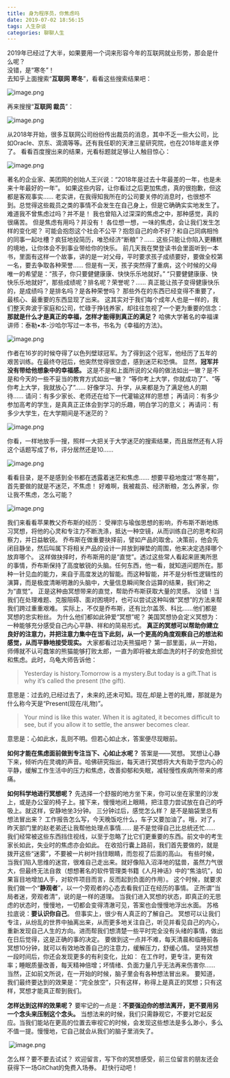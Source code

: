 ```yaml
---
title: 身为程序员，你焦虑吗
date: 2019-07-02 18:56:15
tags: 人生杂谈
categories: 聊聊人生
---
```

2019年已经过了大半，如果要用一个词来形容今年的互联网就业形势，那会是什么呢？  
没错，是“寒冬”！  
去知乎上面搜索“**互联网 寒冬**”，看看这些搜索结果吧：  

![image.png](https://imgconvert.csdnimg.cn/aHR0cHM6Ly9pbWcyMDE4LmNuYmxvZ3MuY29tL2Jsb2cvMTU5NTkyMi8yMDE5MDcvMTU5NTkyMi0yMDE5MDcyMjE4NDc1NDQwMS0yMTAxODkyNzA1LnBuZw)

再来搜搜“**互联网 裁员**”：    

![image.png](https://imgconvert.csdnimg.cn/aHR0cHM6Ly9pbWcyMDE4LmNuYmxvZ3MuY29tL2Jsb2cvMTU5NTkyMi8yMDE5MDcvMTU5NTkyMi0yMDE5MDcyMjE4NDgyNzY0My00MTM4MzQ4MzAucG5n)

从2018年开始，很多互联网公司纷纷传出裁员的消息，其中不乏一些大公司，比如Oracle、京东、滴滴等等。还有我任职的天津三星研究院，也在2018年底关停了。
看看百度搜出来的结果，光看标题就足够让人触目惊心：

![image.png](https://imgconvert.csdnimg.cn/aHR0cHM6Ly9pbWcyMDE4LmNuYmxvZ3MuY29tL2Jsb2cvMTU5NTkyMi8yMDE5MDcvMTU5NTkyMi0yMDE5MDcyMjE4NDkxODc3NC04MjU4NDg1NTIucG5n)

著名的企业家、美团网的创始人王兴说：“2018年是过去十年最差的一年，也是未来十年最好的一年”。
如果这些内容，让你看过之后更加焦虑，真的很抱歉，但这都是客观事实……
老实讲，在我得知我所在的公司要关停的消息时，也很想不到。总觉得这些裁员之类的事情不会发生在自己身上，但是它确确实实地发生了。
难道我不曾焦虑过吗？并不是！
我也曾陷入过深深的焦虑之中，那种感觉，真的很痛苦。
但是焦虑有用吗？并没有！
各位想一想，一味的焦虑，会让我们发生怎样的变化呢？
可能会抱怨这个社会不公平？抱怨自己的命不好？和自己同病相怜的同事一起吐槽？疯狂地投简历，唯恐经济“断粮”？……
这些只能让你陷入更糟糕的境地，让你体会不到事业带给你的快乐。
前几天我在樊登读书会里面听到一本书，里面有这样一个故事，讲的是一对父母，平时要求孩子成绩要好，要做全校第一名，要去争取各种荣誉……
但是有一天，孩子突然得了重病，这个时候的父母唯一的希望是：“孩子，你只要健健康康、快快乐乐地就好。”
“只要健健康康、快快乐乐地就好”，那些成绩呢？排名呢？荣誉呢？……
真正能让孩子变得健康快乐的，是成绩吗？是排名吗？是各种荣誉吗？
那些外在的东西已经变得不重要了，最核心、最重要的东西显现了出来。
这其实对于我们每个成年人也是一样的，我们整天奔波于家庭和公司，忙碌于挣钱养家，却往往忽视了一个更为重要的信念：**那就是什么才是真正的幸福，怎样才能得到真正的满足？**
哈佛大学著名的幸福课讲师：泰勒•本-沙哈尔写过一本书，书名为《幸福的方法》。

![image.png](https://imgconvert.csdnimg.cn/aHR0cHM6Ly9pbWcyMDE4LmNuYmxvZ3MuY29tL2Jsb2cvMTU5NTkyMi8yMDE5MDcvMTU5NTkyMi0yMDE5MDcyMjE4NDkwOTk0MS0xNzQ2Nzc4MjgyLnBuZw)

作者在16岁的时候夺得了以色列壁球冠军。为了得到这个冠军，他经历了五年的艰苦训练。在最终夺冠后，他突然觉得很空虚，感到迷茫和恐惧。
显然，**冠军并没有带给他想象中的幸福感。**
这是不是和上面所说的父母的做法如出一辙？是不是和今天的一些不妥当的教育方式如出一辙？
“等你考上大学，你就成功了”、“等你考上大学，我就放心了”……
好像学习、升学，从来都是为了满足他人的期待……
请问：有多少家长、老师还在给下一代灌输这样的思想；
再请问：有多少参加高考的学生，是真真正正体会到学习的乐趣，明白学习的意义；
再请问：有多少大学生，在大学期间是不迷茫的？

![image.png](https://imgconvert.csdnimg.cn/aHR0cHM6Ly9pbWcyMDE4LmNuYmxvZ3MuY29tL2Jsb2cvMTU5NTkyMi8yMDE5MDcvMTU5NTkyMi0yMDE5MDcyMjE4NDkyODQ4Ny0xNDAyMDI2NzAyLnBuZw)

你看，一样地放手一搜，照样一大把关于大学迷茫的搜索结果，而且居然还有人将这个话题写成了书，评分居然还是10……

![image.png](https://imgconvert.csdnimg.cn/aHR0cHM6Ly9pbWcyMDE4LmNuYmxvZ3MuY29tL2Jsb2cvMTU5NTkyMi8yMDE5MDcvMTU5NTkyMi0yMDE5MDcyMjE4NDk0Njk2My0xNjYzMzc4MjQ3LnBuZw)

看看目录，是不是感到全书都在透露着迷茫和焦虑……
想要平稳地度过“寒冬期”，首先要做的就是不迷茫，不焦虑！
好难啊，我被裁员、经济断粮，怎么养家，你让我不焦虑，怎么可能？

![image.png](https://imgconvert.csdnimg.cn/aHR0cHM6Ly9pbWcyMDE4LmNuYmxvZ3MuY29tL2Jsb2cvMTU5NTkyMi8yMDE5MDcvMTU5NTkyMi0yMDE5MDcyMjE4NDk1OTQwNS0xMDQzNTQ5NTAyLnBuZw)

我们来看看苹果教父乔布斯的经历：
受禅宗与瑜伽思想的影响，乔布斯不断地练习冥想，将他的心灵和专注力不断洗涤，抵达一种空镜，从而训练自己的思考和洞察力，并日益敏锐。
乔布斯在做重要抉择前，譬如产品的取舍。决策前，他会先闭目静坐，然后叫属下将相关产品的设计一并放到禅垫的周围，他来决定选择哪个放弃哪个。
这样做抉择时，乔布斯用的是“直觉”。透过这些常人看起来匪夷所思的事情，乔布斯保持了高度敏锐的头脑。任何东西，他一看，就知道问题所在。那种一针见血的能力，来自于高度发达的智能。而这种智能，并不是分析性逻辑性的演算，而是极度清晰明澈的头脑中，大量信息瞬间聚合运算的结果，我们称之为“直觉”。
正是这种由冥想带来的直觉，帮助乔布斯获取大量的灵感。
没错！当我们在处理难题、克服阻碍、面对困境时，也可以尝试这种叫做“冥想”的方法来帮我们跨过重重艰难。
实际上，不仅是乔布斯，还有比尔盖茨、科比……他们都是冥想的忠实粉丝。
为什么他们都如此钟爱“冥想”呢？
美国冥想协会定义冥想为：一种能够充分感受自己内心平静、祥和的简易形式。
**真正的冥想可以帮助你建立良好的注意力，并把注意力集中在当下此刻，从一个更高的角度观察自己的想法和感觉，从而平静地接受现实。**
大家都看过功夫熊猫吧？
第一部里面，从一开始，师傅就不认可蠢笨的熊猫能够打败太郎，一直为即将被太郎血洗的村子的安危担忧和焦虑。此时，乌龟大师告诉他：

> Yesterday is history.Tomorrow is a mystery.But today is a gift.That is why it’s called the present (the gift).

意思是：过去的,已经过去了，未来的,还未可知。现在,却是上苍的礼赠，那就是为什么称今天是“Present(现在/礼物)”。

> Your mind is like this water. When it is agitated, it becomes difficult to see, but if you allow it to settle, the answer becomes clear.

意思是：心如此水，乱则不明。但若心如止水，答案便尽现眼前。

**如何才能在焦虑面前做到专注当下、心如止水呢？**
答案是——冥想。
冥想让心静下来，倾听内在灵魂的声音。哈佛研究指出，每天进行冥想将大大有助于您内心的平静，缓解工作生活中的压力和焦虑，改善抑郁和失眠，减轻慢性疾病所带来的疼痛。

**如何科学地进行冥想呢？**
先选择一个舒服的地方坐下来，你可以坐在家里的沙发上，或是办公室的椅子上。接下来，慢慢地闭上眼睛，把注意力尝试放在自己的呼吸上。就这样，安静地坐3分钟。
三分钟过后，感觉怎么样？
是不是脑袋里总有想法冒出来？
工作报告怎么写，今天晚饭吃什么，车子又要加油了。哦，对了，昨天部门里的赵老弟还让我帮他处理点事情……
是不是觉得自己比总统还忙……
我们经常被这些东西挡住视线，以至于忽略了比它们更重要的东西。前文中的考生家长如此，失业时的焦虑亦会如此。
在收拾行囊上路前，我们首先要做的，就是拨开这些“迷雾”，不要被一片树叶挡住眼睛，而忽视了后面的高山。
有些时候，当我们陷入思维的迷宫，很难自己走出来。就好像陷入沼泽地的猛兽，虽然力气很大，但最终无法自救（想想著名的软件管理类书籍《人月神话》中的“焦油坑”，如果盲目地增加人手，对软件项目而言，反而起到负面的作用）。
这个时候，就要求我们做一个“**静观者**”，以一个旁观者的心态去看我们正在经历的事情。
正所谓“当局者迷，旁观者清”，说的是一样的道理。
当我们进入冥想的状态，即真正的无思虑的状态时，慢慢地，一切都会变得清澈可见，答案也会慢慢地浮出水面。
苏格拉底说：**要认识你自己**。
但事实上，很少有人真正的了解自己。
冥想可以让我们专注，从纷乱的世界中抽离出来，从而更多地关注自己，听见并看见自己的内心，重新发现自己人生的方向。进而帮我们想清楚一些平时完全没有头绪的事情，做出在日后觉得，这是正确的事的决定。
要做到这一点并不难，每天清晨和临睡前各冥想10分钟，就可以有效地改善自己的注意力，缓解压力，舒缓心情。
坚持冥想一段时间后，你还会发现更多的有利变化，比如：
在工作时，更专注，更有效率；睡眠质量改善，每天精神倍增；坏情绪、负面力量几乎无法再来伤害你……
当然，正如前文所说，在一开始的时候，脑子里会有各种想法冒出来。
要知道，我们最终要达到的效果是：“完全放空”，只有这样，称得上是真正的冥想；只有这样，冥想才能真正帮到我们。

**怎样达到这样的效果呢？**
要牢记的一点是：**不要强迫你的想法离开，更不要用另一个念头来压制这个念头。**
当想法来的时候，我们只需静观它，不要对它起反应。当我们能站在更高的位置去审视它的时候，会发现这些想法是多么渺小，多么不值一提。慢慢地，它自己就会从我们的脑子里消失了。

 ![image.png](https://imgconvert.csdnimg.cn/aHR0cHM6Ly9pbWcyMDE4LmNuYmxvZ3MuY29tL2Jsb2cvMTU5NTkyMi8yMDE5MDcvMTU5NTkyMi0yMDE5MDcyMjE4NTAxNTExNC0xNjczNDE4ODA3LnBuZw)

怎么样？要不要去试试？
欢迎留言，写下你的冥想感受，前三位留言的朋友还会获得下一场GitChat的免费入场券。
赶快行动吧！